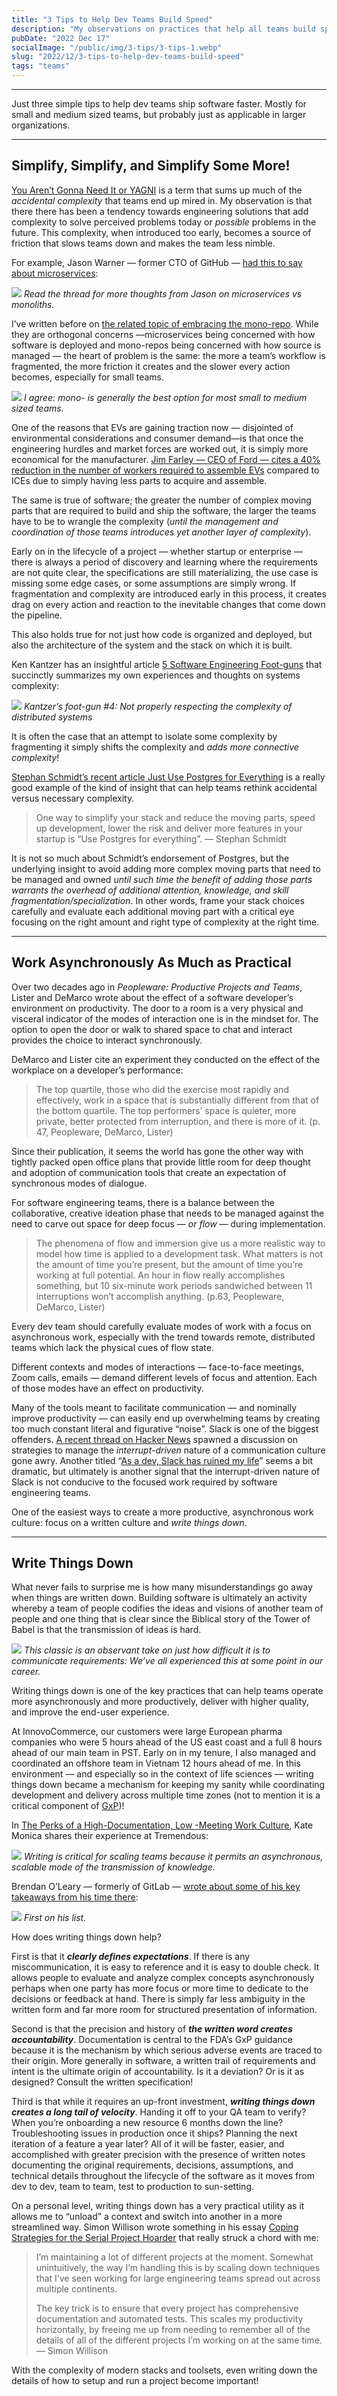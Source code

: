 ```yaml
---
title: "3 Tips to Help Dev Teams Build Speed"
description: "My observations on practices that help all teams build speed."
pubDate: "2022 Dec 17"
socialImage: "/public/img/3-tips/3-tips-1.webp"
slug: "2022/12/3-tips-to-help-dev-teams-build-speed"
tags: "teams"
---
```


----

Just three simple tips to help dev teams ship software faster. Mostly for small and medium sized teams, but probably just as applicable in larger organizations.

----

## Simplify, Simplify, and Simplify Some More!

[You Aren’t Gonna Need It or YAGNI](https://martinfowler.com/bliki/Yagni.html) is a term that sums up much of the *accidental complexity* that teams end up mired in. My observation is that there there has been a tendency towards engineering solutions that add complexity to solve perceived problems today or *possible* problems in the future. This complexity, when introduced too early, becomes a source of friction that slows teams down and makes the team less nimble.

For example, Jason Warner — former CTO of GitHub — [had this to say about microservices](https://twitter.com/jasoncwarner/status/1592227285024636928):

![](/public/img/3-tips/3-tips-1.webp)
*Read the thread for more thoughts from Jason on microservices vs monoliths.*

I’ve written before on [the related topic of embracing the mono-repo](https://medium.com/dev-genius/embrace-the-mono-repo-3efcd09a38f8). While they are orthogonal concerns —microservices being concerned with how software is deployed and mono-repos being concerned with how source is managed — the heart of problem is the same: the more a team’s workflow is fragmented, the more friction it creates and the slower every action becomes, especially for small teams.

![](/public/img/3-tips/3-tips-2.webp)
*I agree: mono- is generally the best option for most small to medium sized teams.*

One of the reasons that EVs are gaining traction now — disjointed of environmental considerations and consumer demand—is that once the engineering hurdles and market forces are worked out, it is simply more economical for the manufacturer. [Jim Farley — CEO of Ford — cites a 40% reduction in the number of workers required to assemble EVs](https://www.ft.com/content/8df00b42-4e3f-4a45-b665-2726720105e0) compared to ICEs due to simply having less parts to acquire and assemble.

The same is true of software; the greater the number of complex moving parts that are required to build and ship the software, the larger the teams have to be to wrangle the complexity (*until the management and coordination of those teams introduces yet another layer of complexity*).

Early on in the lifecycle of a project — whether startup or enterprise — there is always a period of discovery and learning where the requirements are not quite clear, the specifications are still materializing, the use case is missing some edge cases, or some assumptions are simply wrong. If fragmentation and complexity are introduced early in this process, it creates drag on every action and reaction to the inevitable changes that come down the pipeline.

This also holds true for not just how code is organized and deployed, but also the architecture of the system and the stack on which it is built.

Ken Kantzer has an insightful article [5 Software Engineering Foot-guns](https://kenkantzer.com/5-software-engineering-foot-guns/) that succinctly summarizes my own experiences and thoughts on systems complexity:

![](/public/img/3-tips/3-tips-3.webp)
*Kantzer’s foot-gun #4: Not properly respecting the complexity of distributed systems*

It is often the case that an attempt to isolate some complexity by fragmenting it simply shifts the complexity and *adds more connective complexity*!

[Stephan Schmidt’s recent article Just Use Postgres for Everything](https://www.amazingcto.com/postgres-for-everything/) is a really good example of the kind of insight that can help teams rethink accidental versus necessary complexity.

<blockquote>
One way to simplify your stack and reduce the moving parts, speed up development, lower the risk and deliver more features in your startup is “Use Postgres for everything”. — Stephan Schmidt
</blockquote>

It is not so much about Schmidt’s endorsement of Postgres, but the underlying insight to avoid adding more complex moving parts that need to be managed and owned *until such time the benefit of adding those parts warrants the overhead of additional attention, knowledge, and skill fragmentation/specialization*. In other words, frame your stack choices carefully and evaluate each additional moving part with a critical eye focusing on the right amount and right type of complexity at the right time.

----

## Work Asynchronously As Much as Practical

Over two decades ago in *Peopleware: Productive Projects and Teams*, Lister and DeMarco wrote about the effect of a software developer’s environment on productivity. The door to a room is a very physical and visceral indicator of the modes of interaction one is in the mindset for. The option to open the door or walk to shared space to chat and interact provides the choice to interact synchronously.

DeMarco and Lister cite an experiment they conducted on the effect of the workplace on a developer’s performance:

<blockquote>
The top quartile, those who did the exercise most rapidly and effectively, work in a space that is substantially different from that of the bottom quartile. The top performers’ space is quieter, more private, better protected from interruption, and there is more of it. (p. 47, Peopleware, DeMarco, Lister)
</blockquote>

Since their publication, it seems the world has gone the other way with tightly packed open office plans that provide little room for deep thought and adoption of communication tools that create an expectation of synchronous modes of dialogue.

For software engineering teams, there is a balance between the collaborative, creative ideation phase that needs to be managed against the need to carve out space for deep focus — *or flow* — during implementation.

<blockquote>
The phenomena of flow and immersion give us a more realistic way to model how time is applied to a development task. What matters is not the amount of time you’re present, but the amount of time you’re working at full potential. An hour in flow really accomplishes something, but 10 six-minute work periods sandwiched between 11 interruptions won’t accomplish anything. (p.63, Peopleware, DeMarco, Lister)
</blockquote>

Every dev team should carefully evaluate modes of work with a focus on asynchronous work, especially with the trend towards remote, distributed teams which lack the physical cues of flow state.

Different contexts and modes of interactions — face-to-face meetings, Zoom calls, emails — demand different levels of focus and attention. Each of those modes have an effect on productivity.

Many of the tools meant to facilitate communication — and nominally improve productivity — can easily end up overwhelming teams by creating too much constant literal and figurative “noise”. Slack is one of the biggest offenders. [A recent thread on Hacker News](https://news.ycombinator.com/item?id=34013643) spawned a discussion on strategies to manage the *interrupt-driven* nature of a communication culture gone awry. Another titled “[As a dev, Slack has ruined my life](https://news.ycombinator.com/item?id=33629778)” seems a bit dramatic, but ultimately is another signal that the interrupt-driven nature of Slack is not conducive to the focused work required by software engineering teams.

One of the easiest ways to create a more productive, asynchronous work culture: focus on a written culture and *write things down*.

----

## Write Things Down

What never fails to surprise me is how many misunderstandings go away when things are written down. Building software is ultimately an activity whereby a team of people codifies the ideas and visions of another team of people and one thing that is clear since the Biblical story of the Tower of Babel is that the transmission of ideas is hard.

![](/public/img/3-tips/3-tips-4.webp)
*This classic is an observant take on just how difficult it is to communicate requirements:
We’ve all experienced this at some point in our career.*

Writing things down is one of the key practices that can help teams operate more asynchronously and more productively, deliver with higher quality, and improve the end-user experience.

At InnovoCommerce, our customers were large European pharma companies who were 5 hours ahead of the US east coast and a full 8 hours ahead of our main team in PST. Early on in my tenure, I also managed and coordinated an offshore team in Vietnam 12 hours ahead of me. In this environment — and especially so in the context of life sciences — writing things down became a mechanism for keeping my sanity while coordinating development and delivery across multiple time zones (not to mention it is a critical component of [GxP](https://en.wikipedia.org/wiki/GxP))!

In [The Perks of a High-Documentation, Low -Meeting Work Culture](https://www.tremendous.com/blog/the-perks-of-a-high-documentation-low-meeting-work-culture), Kate Monica shares their experience at Tremendous:

![](/public/img/3-tips/3-tips-5.webp)
*Writing is critical for scaling teams because it permits an asynchronous, scalable mode of the transmission of knowledge.*

Brendan O’Leary — formerly of GitLab — [wrote about some of his key takeaways from his time there](https://boleary.dev/what-i-learned-at-gitlab-that-i-dont-want-to-forget/):

![](/public/img/3-tips/3-tips-6.webp)
*First on his list.*

How does writing things down help?

First is that it ***clearly defines expectations***. If there is any miscommunication, it is easy to reference and it is easy to double check. It allows people to evaluate and analyze complex concepts asynchronously perhaps when one party has more focus or more time to dedicate to the decisions or feedback at hand. There is simply far less ambiguity in the written form and far more room for structured presentation of information.

Second is that the precision and history of ***the written word creates accountability***. Documentation is central to the FDA’s GxP guidance because it is the mechanism by which serious adverse events are traced to their origin. More generally in software, a written trail of requirements and intent is the ultimate origin of accountability. Is it a deviation? Or is it as designed? Consult the written specification!

Third is that while it requires an up-front investment, ***writing things down creates a long tail of velocity***. Handing it off to your QA team to verify? When you’re onboarding a new resource 6 months down the line? Troubleshooting issues in production once it ships? Planning the next iteration of a feature a year later? All of it will be faster, easier, and accomplished with greater precision with the presence of written notes documenting the original requirements, decisions, assumptions, and technical details throughout the lifecycle of the software as it moves from dev to dev, team to team, test to production to sun-setting.

On a personal level, writing things down has a very practical utility as it allows me to “unload” a context and switch into another in a more streamlined way. Simon Willison wrote something in his essay [Coping Strategies for the Serial Project Hoarder](https://simonwillison.net/2022/Nov/26/productivity/) that really struck a chord with me:

<blockquote>
I’m maintaining a lot of different projects at the moment. Somewhat unintuitively, the way I’m handling this is by scaling down techniques that I’ve seen working for large engineering teams spread out across multiple continents.

The key trick is to ensure that every project has comprehensive documentation and automated tests. This scales my productivity horizontally, by freeing me up from needing to remember all of the details of all of the different projects I’m working on at the same time. — Simon Willison
</blockquote>

With the complexity of modern stacks and toolsets, even writing down the details of how to setup and run a project become important!